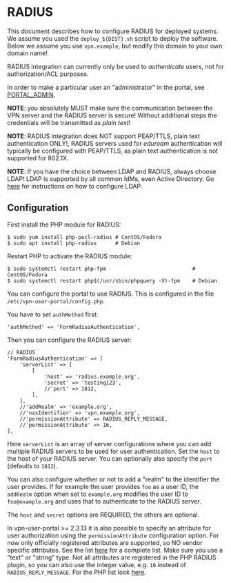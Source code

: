 # RADIUS

This document describes how to configure RADIUS for deployed systems. We assume 
you used the `deploy_${DIST}.sh` script to deploy the software. Below we assume 
you use `vpn.example`, but modify this domain to your own domain name!

RADIUS integration can currently only be used to _authenticate_ users, not for 
authorization/ACL purposes.

In order to make a particular user an "administrator" in the portal, see 
[PORTAL_ADMIN](PORTAL_ADMIN.md).

**NOTE**: you absolutely MUST make sure the communication between the VPN 
server and the RADIUS server is secure! Without additional steps the 
credentials will be transmitted as _plain text_!

**NOTE**: RADIUS integration does NOT support PEAP/TTLS, plain text 
authentication ONLY!, RADIUS servers used for _eduroam_ authentication will 
typically be configured with PEAP/TTLS, as plain text authentication is not 
supported for 802.1X.

**NOTE**: If you have the choice between LDAP and RADIUS, always choose LDAP! 
LDAP is supported by all common IdMs, even Active Directory. Go [here](LDAP.md)
for instructions on how to configure LDAP.

## Configuration

First install the PHP module for RADIUS:

    $ sudo yum install php-pecl-radius # CentOS/Fedora
    $ sudo apt install php-radius      # Debian

Restart PHP to activate the RADIUS module:

    $ sudo systemctl restart php-fpm                            # CentOS/Fedora
    $ sudo systemctl restart php$(/usr/sbin/phpquery -V)-fpm    # Debian

You can configure the portal to use RADIUS. This is configured in the file 
`/etc/vpn-user-portal/config.php`.

You have to set `authMethod` first:

    'authMethod' => 'FormRadiusAuthentication',

Then you can configure the RADIUS server:

    // RADIUS
    'FormRadiusAuthentication' => [
        'serverList' => [
            [
                'host' => 'radius.example.org',
                'secret' => 'testing123',
                //'port' => 1812,
            ],
        ],
        //'addRealm' => 'example.org',
        //'nasIdentifier' => 'vpn.example.org',
        //'permissionAttribute' => RADIUS_REPLY_MESSAGE,
        //'permissionAttribute' => 16,
    ],

Here `serverList` is an array of server configurations where you can add 
multiple RADIUS servers to be used for user authentication. Set the `host` to 
the host of your RADIUS server. You can optionally also specify the `port` 
(defaults to `1812`).

You can also configure whether or not to add a "realm" to the identifier the 
user provides. If for example the user provides `foo` as a user ID, the 
`addRealm` option when set to `example.org` modifies the user ID to 
`foo@example.org` and uses that to authenticate to the RADIUS server.

The `host` and `secret` options are REQUIRED, the others are optional.

In vpn-user-portal >= 2.3.13 it is also possible to specify an attribute for
user authorization using the `permissionAttribute` configuration option. For
now only officially registered attributes are supported, so NO vendor specific
attributes. See the list 
[here](https://www.iana.org/assignments/radius-types/radius-types.xhtml) for a 
complete list. Make sure you use a "text" or "string" type. Not all attributes
are registered in the PHP RADIUS plugin, so you can also use the integer value, 
e.g. `16` instead of `RADIUS_REPLY_MESSAGE`. For the PHP list look 
[here](https://www.php.net/manual/en/radius.constants.attributes.php).
